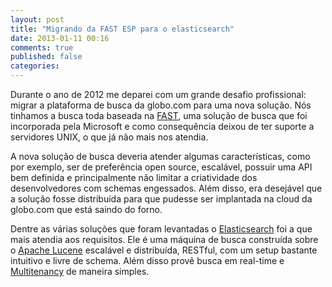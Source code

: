 ```yaml
---
layout: post
title: "Migrando da FAST ESP para o elasticsearch"
date: 2013-01-11 00:16
comments: true
published: false
categories: 
---
```

Durante o ano de 2012 me deparei com um grande desafio profissional: migrar a plataforma de busca da globo.com 
para uma nova solução. Nós tinhamos a busca toda baseada na 
<a href="http://www.microsoft.com/enterprisesearch/en/us/fast-customer.aspx">FAST</a>, uma solução
de busca que foi incorporada pela Microsoft e como consequência deixou de ter suporte a servidores
UNIX, o que já não mais nos atendia.

A nova solução de busca deveria atender algumas características, como por exemplo, ser de preferência
open source, escalável, possuir uma API bem definida e principalmente não limitar a criatividade dos
desenvolvedores com schemas engessados. Além disso, era desejável que a solução fosse distribuída para
que pudesse ser implantada na cloud da globo.com que está saindo do forno.

Dentre as várias soluções que foram levantadas o <a href="http://elasticsearch.org">Elasticsearch</a>
foi a que mais atendia aos requisitos. Ele é uma máquina de busca construída sobre o 
<a href="http://lucene.apache.org/">Apache Lucene</a> escalável e distribuída, RESTful,
com um setup bastante intuitivo e livre de schema. Além disso provê busca em real-time e 
<a href="http://en.wikipedia.org/wiki/Multitenancy">Multitenancy</a> de maneira simples.

<!-- more -->
